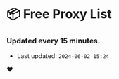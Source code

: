 # :package: Free Proxy List
### Updated every 15 minutes.

- Last updated: `2024-06-02 15:24`

:heart:
